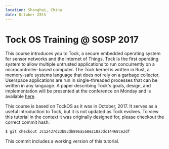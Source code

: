 ```yaml
---
location: Shanghai, China
date: October 28th
---
```


# Tock OS Training @ SOSP 2017

This course introduces you to Tock, a secure embedded operating system for sensor
networks and the Internet of Things. Tock is the first operating system to
allow multiple untrusted applications to run concurrently on a microcontroller-based
computer. The Tock kernel is written in Rust, a memory-safe systems language that
does not rely on a garbage collector. Userspace applications are run in
single-threaded processes that can be written in any language. A paper
describing Tock's goals, design, and implementation will be presented at the
conference on Monday and is available [here](https://www.amitlevy.com/papers/tock-sosp2017.pdf).

This course is based on TockOS as it was in October, 2017. It serves as a useful
introduction to Tock, but it is not updated as Tock evolves. To view this
tutorial in the context it was originally designed for, please checkout the
correct commit hash:

```bash
$ git checkout 3c12437d23b83db896a5a8e218a3dc14468ce2df
```

This commit includes a working version of this tutorial.
